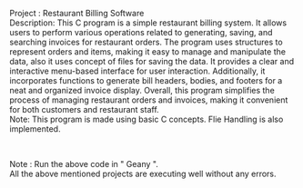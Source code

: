 <p>
 Project : Restaurant Billing Software<br>
 Description: This C program is a simple restaurant billing system. It allows users to perform various operations related to generating, saving, and searching invoices for restaurant orders. The program uses structures to represent orders and items, making it easy to manage and manipulate the data, also it uses concept of files for saving the data. It provides a clear and interactive menu-based interface for user interaction. Additionally, it incorporates functions to generate bill headers, bodies, and footers for a neat and organized invoice display. Overall, this program simplifies the process of managing restaurant orders and invoices, making it convenient for both customers and restaurant staff.<br>
 Note: This program is made using basic C concepts. Flie Handling is also implemented.
 </p>
<br>
<p>Note : Run the above code in " Geany ".<br> All the above mentioned projects are executing well without any errors. </p>
